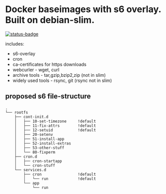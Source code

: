 # Docker baseimages with s6 overlay. Built on debian-slim.

[![status-badge](https://ci.44net.ch/api/badges/44net-assets/docker-baseimages-build/status.svg)](https://ci.44net.ch/44net-assets/docker-baseimages-build)

includes:
* s6-overlay
* cron
* ca-certificates for https downloads
* webcurler - wget, curl
* archive tools - tar,gzip,bzip2,zip (not in slim)
* widely used tools - rsync, git (rsync not in slim)

## proposed s6 file-structure

```
.
└── rootfs
    ├── cont-init.d
    │   ├── 10-set-timezone     !default
    │   ├── 11-fix-attrs        !default
    │   ├── 12-setuid           !default
    │   ├── 20-setenv
    │   ├── 51-install-app
    │   ├── 52-install-extras
    │   ├── 53-other-stuff
    │   └── 80-fixperm
    ├── cron.d
    │   ├── cron-startapp
    │   └── cron-stuff
    └── services.d
        ├── cron                !default
        │   └── run             !default
        └── app
            └── run

```
